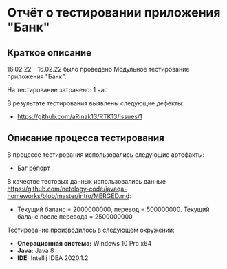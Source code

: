 # Отчёт о тестировании приложения "Банк"

## Краткое описание

16.02.22 - 16.02.22 было проведено Модульное тестирование приложения "Банк".

На тестирование затрачено: 1 час

В результате тестирования выявлены следующие дефекты:
* https://github.com/aRinak13/RTK13/issues/1

## Описание процесса тестирования

В процессе тестирования использовались следующие артефакты:
* Баг репорт


В качестве тестовых данных использовались данные https://github.com/netology-code/javaqa-homeworks/blob/master/intro/MERGED.md:
* Текущий баланс = 2000000000, перевод = 500000000. Текущий баланс после перевода = 2500000000

Тестирование производилось в следующем окружении:
* **Операционная система:** Windows 10 Pro x64
* **Java:** Java 8
* **IDE:** Intellij IDEA 2020.1.2
